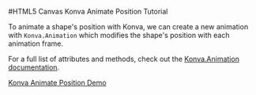 
#HTML5 Canvas Konva Animate Position Tutorial

To animate a shape's position with Konva, we can create a new animation with `Konva.Animation`
which modifies the shape's position with each animation frame.

For a full list of attributes and methods, check out the [Konva.Animation documentation](http://konva.github.io/api/Konva.Animation.html).

<a class="jsbin-embed" href="http://jsbin.com/bomide/1/embed?js,output">Konva Animate Position Demo</a><script src="http://static.jsbin.com/js/embed.js"></script>